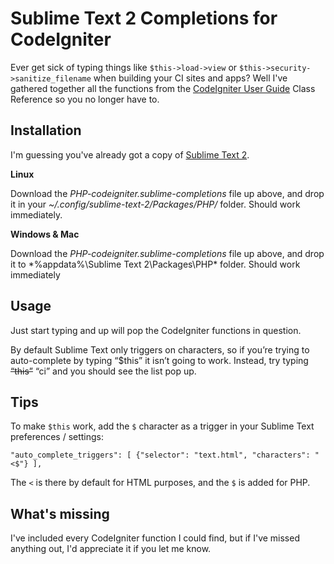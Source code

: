Sublime Text 2 Completions for CodeIgniter
==========================================

Ever get sick of typing things like `$this->load->view` or `$this->security->sanitize_filename` when building your CI sites and apps? Well I've gathered together all the functions from the [CodeIgniter User Guide] Class Reference so you no longer have to.

Installation
------------

I'm guessing you've already got a copy of [Sublime Text 2].

**Linux**

Download the *PHP-codeigniter.sublime-completions* file up above, and drop it in your *~/.config/sublime-text-2/Packages/PHP/* folder. Should work immediately.

**Windows & Mac**

Download the *PHP-codeigniter.sublime-completions* file up above, and drop it to *%appdata%\Sublime Text 2\Packages\PHP\* folder. Should work immediately

Usage
-----

Just start typing and up will pop the CodeIgniter functions in question.

By default Sublime Text only triggers on characters, so if you’re trying to auto-complete by typing “$this” it isn’t going to work. Instead, try typing ~~“this”~~ “ci” and you should see the list pop up.

Tips
----

To make `$this` work, add the `$` character as a trigger in your Sublime Text preferences / settings:

`"auto_complete_triggers": [ {"selector": "text.html", "characters": "<$"} ],`

The `<` is there by default for HTML purposes, and the `$` is added for PHP.


What's missing
--------------

I've included every CodeIgniter function I could find, but if I've missed anything out, I'd appreciate it if you let me know.

[CodeIgniter User Guide]: http://codeigniter.com/user_guide
[Sublime Text 2]: http://www.sublimetext.com/2
